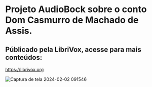 # Projeto AudioBock sobre o conto Dom Casmurro de Machado de Assis.
## Públicado pela LibriVox, acesse para mais conteúdos:
https://librivox.org

![Captura de tela 2024-02-02 091546](https://github.com/biank-s/Projeto-AudioBook/assets/63993413/cc785f11-b5c4-4eab-815f-19ad25c221ad)
